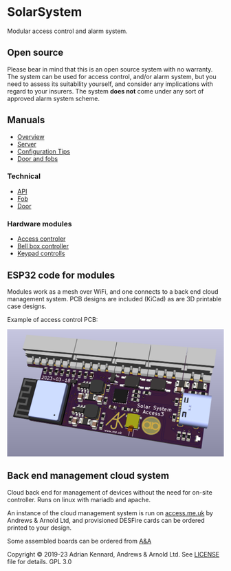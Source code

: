# SolarSystem

Modular access control and alarm system.

## Open source

Please bear in mind that this is an open source system with no warranty. The system can be used for access control, and/or alarm system, but you need to assess its suitability yourself, and consider any implications with regard to your insurers. The system **does not** come under any sort of approved alarm system scheme.

## Manuals

- [Overview](Manuals/Overview.md)
- [Server](Manuals/Server.md)
- [Configuration Tips](Manuals/ConfigTips.md)
- [Door and fobs](Manuals/DorrAndFob.md)

### Technical

- [API](Manuals/Tech-API.md)
- [Fob](Manuals/Tech-Fob.md)
- [Door](Manuals/Tech-Door.md)

### Hardware modules

- [Access controler](Manuals/Module-Access.md)
- [Bell box controller](Manuals/Module-Bellbox.md)
- [Keypad controlls](Manuals/Module-Keypad.md)

## ESP32 code for modules

Modules work as a mesh over WiFi, and one connects to a back end cloud management system. PCB designs are included (KiCad) as are 3D printable case designs.

Example of access control PCB:

![Access2](Manuals/Access3.png)

## Back end management cloud system

Cloud back end for management of devices without the need for on-site controller. Runs on linux with mariadb and apache.

An instance of the cloud management system is run on [access.me.uk](https://access.me.uk/) by Andrews & Arnold Ltd, and provisioned DESFire cards can be ordered printed to your design.

Some assembled boards can be ordered from [A&A](https://www.aa.net.uk/etc/circuit-boards/)

Copyright © 2019-23 Adrian Kennard, Andrews & Arnold Ltd. See [LICENSE](LICENSE) file for details. GPL 3.0
